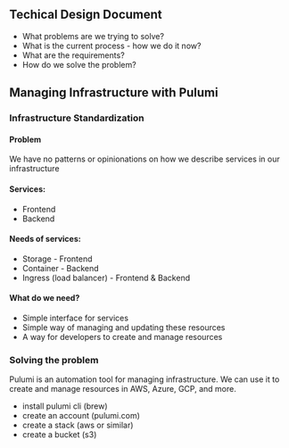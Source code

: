 ## Techical Design Document

- What problems are we trying to solve?
- What is the current process - how we do it now?
- What are the requirements?
- How do we solve the problem?

## Managing Infrastructure with Pulumi

### Infrastructure Standardization

#### Problem

We have no patterns or opinionations on how we describe services in our infrastructure

#### Services:

- Frontend
- Backend

#### Needs of services:

- Storage - Frontend
- Container - Backend
- Ingress (load balancer) - Frontend & Backend

#### What do we need?

- Simple interface for services
- Simple way of managing and updating these resources
- A way for developers to create and manage resources

### Solving the problem

Pulumi is an automation tool for managing infrastructure. We can use it to create and manage resources in AWS, Azure, GCP, and more.

- install pulumi cli (brew)
- create an account (pulumi.com)
- create a stack (aws or similar)
- create a bucket (s3)
